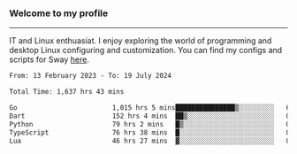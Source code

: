 ### Welcome to my profile

---

IT and Linux enthuasiat. I enjoy exploring the world of programming and desktop Linux configuring and customization. You can find my configs and scripts for Sway [here](https://github.com/uroborosq/mess-of-linux-configurations).

<!-- <div display="block">
 	<img align="left" width="48%" alt="isocalendar" src=".github/metrics/isocalendar_metrics.svg" />
	<img align="center" width="48%" alt="contributions" src=".github/metrics/contributions_metrics.svg" />
	<img align="center" alt="languages" src=".github/metrics/languages_metrics.svg" />
</div> -->

<!-- ![](https://komarev.com/ghpvc/?username=uroborosq&color=success&style=flat-square) -->
<!-- [](https://img.shields.io/github/last-commit/uroborosq/uroborosq?label=Profile%20updated&style=flat-square) -->

<!--START_SECTION:waka-->

```txt
From: 13 February 2023 - To: 19 July 2024

Total Time: 1,637 hrs 43 mins

Go                        1,015 hrs 5 mins███████████████▒░░░░░░░░░   61.35 %
Dart                      152 hrs 4 mins  ██▒░░░░░░░░░░░░░░░░░░░░░░   09.19 %
Python                    79 hrs 2 mins   █▒░░░░░░░░░░░░░░░░░░░░░░░   04.78 %
TypeScript                76 hrs 38 mins  █░░░░░░░░░░░░░░░░░░░░░░░░   04.63 %
Lua                       46 hrs 27 mins  ▓░░░░░░░░░░░░░░░░░░░░░░░░   02.81 %
```

<!--END_SECTION:waka-->
